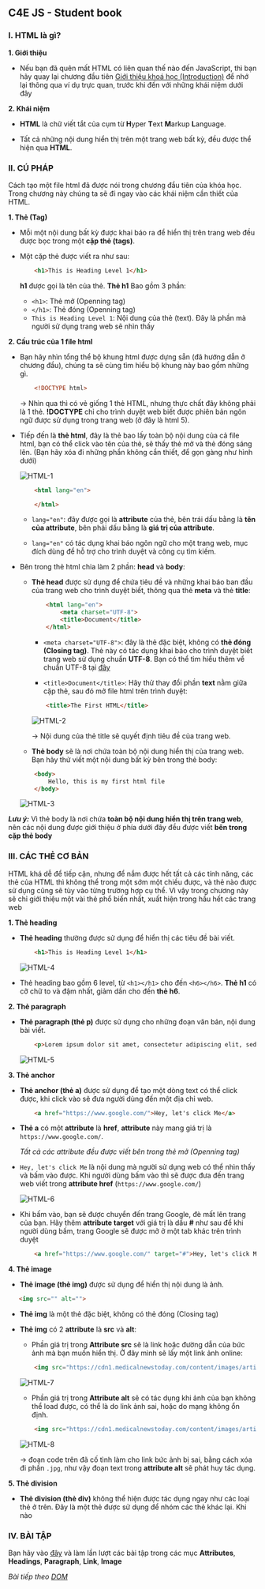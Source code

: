 ## C4E JS - Student book

### I. HTML là gì?
**1. Giới thiệu**
-   Nếu bạn đã quên mất HTML có liên quan thế nào đến JavaScript, thì bạn hãy quay lại chương đầu tiên [Giới thiệu khoá học (Introduction)](course_introduction.md) để nhớ lại thông qua ví dụ trực quan, trước khi đến với những khái niệm dưới đây

**2. Khái niệm**

-   **HTML** là chữ viết tắt của cụm từ **H**yper **T**ext **M**arkup **L**anguage.

-   Tất cả những nội dung hiển thị trên một trang web bất kỳ, đều được thể hiện qua **HTML**.

### II. CÚ PHÁP
Cách tạo một file html đã được nói trong chương đầu tiên của khóa học. Trong chương này chúng ta sẽ đi ngay vào các khái niệm cần thiết của HTML.

**1. Thẻ (Tag)**
-   Mỗi một nội dung bất kỳ được khai báo ra để hiển thị trên trang web đều được bọc trong một **cặp thẻ (tags)**.

-   Một cặp thẻ được viết ra như sau:
    ``` html
        <h1>This is Heading Level 1</h1>
    ```
    **h1** được gọi là tên của thẻ. **Thẻ h1** Bao gồm 3 phần:
    -   `<h1>`: Thẻ mở (Openning tag)
    -   `</h1>`: Thẻ đóng (Openning tag)
    -   `This is Heading Level 1`: Nội dung của thẻ (text). Đây là phần mà người sử dụng trang web sẽ nhìn thấy

**2. Cấu trúc của 1 file html**
-   Bạn hãy nhìn tổng thể bộ khung html được dựng sẵn (đã hướng dẫn ở chương đầu), chúng ta sẽ cùng tìm hiểu bộ khung này bao gồm những gì.

    ``` html
        <!DOCTYPE html>
    ```
    &rarr; Nhìn qua thì có vẻ giống 1 thẻ HTML, nhưng thực chất đây không phải là 1 thẻ. **!DOCTYPE** chỉ cho trình duyệt web biết được phiên bản ngôn ngữ được sử dụng trong trang web (ở đây là html 5).

-   Tiếp đến là **thẻ html**, đây là thẻ bao lấy toàn bộ nội dung của cả file html, bạn có thể click vào tên của thẻ, sẽ thấy thẻ mở và thẻ đóng sáng lên. (Bạn hãy xóa đi những phần không cần thiết, để gọn gàng như hình dưới)

    ![HTML-1](../images/html/html-1.png) 

    ``` html
        <html lang="en">

        </html>
    ```
    -   `lang="en"`: đây được gọi là **attribute** của thẻ, bên trái dấu bằng là **tên của attribute**, bên phải dấu bằng là **giá trị của attribute**.

    -   `lang="en"` có tác dụng khai báo ngôn ngữ cho một trang web, mục đích dùng để hỗ trợ cho trình duyệt và công cụ tìm kiếm.

-   Bên trong thẻ html chia làm 2 phần: **head** và **body**:
    -   **Thẻ head** được sử dụng để chứa tiêu đề và những khai báo ban đầu của trang web cho trình duyệt biết, thông qua thẻ **meta** và thẻ **title**:
        ```html
            <html lang="en">
                <meta charset="UTF-8">
                <title>Document</title>
            </html>
        ```
        -   `<meta charset="UTF-8">`: đây là thẻ đặc biệt, không có **thẻ đóng (Closing tag)**. Thẻ này có tác dụng khai báo cho trình duyệt biết trang web sử dụng chuẩn **UTF-8**. Bạn có thể tìm hiểu thêm về chuẩn UTF-8 tại [đây](https://vi.wikipedia.org/wiki/UTF-8)

        -   `<title>Document</title>`: Hãy thử thay đổi phần **text** nằm giữa cặp thẻ, sau đó mở file html trên trình duyệt:
        ```html
            <title>The First HTML</title>
        ```
        ![HTML-2](../images/html/html-2.png) 

        &rarr; Nội dung của thẻ title sẽ quyết định tiêu đề của trang web.

    -   **Thẻ body** sẽ là nơi chứa toàn bộ nội dung hiển thị của trang web. Bạn hãy thử viết một nội dung bất kỳ bên trong thẻ body:
    ```html
        <body>
            Hello, this is my first html file
        </body>
    ```
    ![HTML-3](../images/html/html-3.png) 
    
***Lưu ý:*** Vì thẻ body là nơi chứa **toàn bộ nội dung hiển thị trên trang web**, nên các nội dung được giới thiệu ở phía dưới đây đều được viết **bên trong cặp thẻ body**

### III. CÁC THẺ CƠ BẢN
HTML khá dễ để tiếp cận, nhưng để nắm được hết tất cả các tính năng, các thẻ của HTML thì không thể trong một sớm một chiều được, và thẻ nào được sử dụng cũng sẽ tùy vào từng trường hợp cụ thể. Vì vậy trong chương này sẽ chỉ giới thiệu một vài thẻ phổ biến nhất, xuất hiện trong hầu hết các trang web


**1. Thẻ heading**
-   **Thẻ heading** thường được sử dụng để hiển thị các tiêu đề bài viết.
    ```html
        <h1>This is Heading Level 1</h1>
    ```
    ![HTML-4](../images/html/html-4.png) 

-   Thẻ heading bao gồm 6 level, từ `<h1></h1>` cho đến `<h6></h6>`. **Thẻ h1** có cỡ chữ to và đậm nhất, giảm dần cho đến **thẻ h6**.

**2. Thẻ paragraph**
-   **Thẻ paragraph (thẻ p)** được sử dụng cho những đoạn văn bản, nội dung bài viết.
    ```html
        <p>Lorem ipsum dolor sit amet, consectetur adipiscing elit, sed do eiusmod tempor incididunt ut labore et dolore magna aliqua.</p>
    ```
    ![HTML-5](../images/html/html-5.png) 

**3. Thẻ anchor**
-   **Thẻ anchor (thẻ a)** được sử dụng để tạo một dòng text có thể click được, khi click vào sẽ đưa người dùng đến một địa chỉ web.
    ```html
        <a href="https://www.google.com/">Hey, let's click Me</a>
    ```
-   **Thẻ a** có một **attribute** là **href**, **attribute** này mang giá trị là `https://www.google.com/`.

    *Tất cả các attribute đều được viết bên trong thẻ mở (Openning tag)*

-   `Hey, let's click Me` là nội dung mà người sử dụng web có thể nhìn thấy và bấm vào được. Khi người dùng bấm vào thì sẽ được đưa đến trang web viết trong **attribute href** (`https://www.google.com/`)

    ![HTML-6](../images/html/html-6.png) 

-   Khi bấm vào, bạn sẽ được chuyển đến trang Google, đè mất lên trang của bạn. Hãy thêm **attribute target** với giá trị là dấu **#** như sau để khi người dùng bấm, trang Google sẽ được mở ở một tab khác trên trình duyệt
    ```html
        <a href="https://www.google.com/" target="#">Hey, let's click Me</a>
    ```

**4. Thẻ image**
-   **Thẻ image (thẻ img)** được sử dụng để hiển thị nội dung là ảnh.
 ```html
    <img src="" alt="">
```
-   **Thẻ img** là một thẻ đặc biệt, không có thẻ đóng (Closing tag)

-   **Thẻ img** có 2 **attribute** là **src** và **alt**:
    -   Phần giá trị trong **Attribute src** sẽ là link hoặc đường dẫn của bức ảnh mà bạn muốn hiển thị. Ở đây mình sẽ lấy một link ảnh online:
    ```html
        <img src="https://cdn1.medicalnewstoday.com/content/images/articles/322/322868/golden-retriever-puppy.jpg" alt="">
    ```
    ![HTML-7](../images/html/html-7.png) 

    -   Phần giá trị trong **Attribute alt** sẽ có tác dụng khi ảnh của bạn không thể load được, có thể là do link ảnh sai, hoặc do mạng không ổn định.
    ```html
        <img src="https://cdn1.medicalnewstoday.com/content/images/articles/322/322868/golden-retriever-puppy" alt="This is an image about a cute dog">
    ```
    ![HTML-8](../images/html/html-8.png) 
    
    &rarr; đoạn code trên đã cố tình làm cho link bức ảnh bị sai, bằng cách xóa đi phần `.jpg`, như vậy đoạn text trong **attribute alt** sẽ phát huy tác dụng.


**5. Thẻ division**
-   **Thẻ division (thẻ div)** không thể hiện được tác dụng ngay như các loại thẻ ở trên. Đây là một thẻ được sử dụng để nhóm các thẻ khác lại. Khi nào 

### IV. BÀI TẬP

Bạn hãy vào [đây](https://www.w3schools.com/html/exercise.asp) và làm lần lượt các bài tập trong các mục **Attributes**, **Headings**, **Paragraph**, **Link**, **Image**

*Bài tiếp theo [DOM](../dom/dom.md)*




